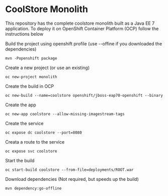 # CoolStore Monolith

This repository has the complete coolstore monolith built as a Java EE 7 application. To deploy it on OpenShift Container Platform (OCP) follow the instructions below



Build the project using openshift profile (use --offine if you downloaded the dependencies)

    mvn -Popenshift package

Create a new project (or use an existing)

    oc new-project monolith

Create the build in OCP

    oc new-build --name=coolstore openshift/jboss-eap70-openshift --binary

Create the app

    oc new-app coolstore --allow-missing-imagestream-tags

Create the service

    oc expose dc coolstore --port=8080

Creata a route to the service

    oc expose svc coolstore

Start the build

    oc start-build coolstore --from-file=deployments/ROOT.war
    

Download dependencies (Not required, but speeds up the build)

    mvn dependency:go-offline
    

 